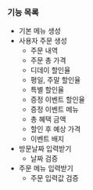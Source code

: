### 기능 목록
- 기본 메뉴 생성
- 사용자 주문 생성
  - 주문 내역
  - 주문 총 가격
  - 디데이 할인율
  - 평일, 주말 할인율
  - 특별 할인율
  - 증정 이벤트 할인율
  - 증정 이벤트 메뉴
  - 총 혜택 금액
  - 할인 후 예상 가격
  - 이벤트 배지
- 방문날짜 입력받기
  - 날짜 검증
- 주문 메뉴 입력받기
  - 주문 입력값 검증
